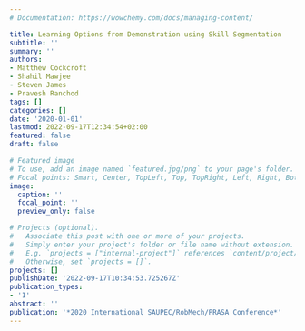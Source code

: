 ```yaml
---
# Documentation: https://wowchemy.com/docs/managing-content/

title: Learning Options from Demonstration using Skill Segmentation
subtitle: ''
summary: ''
authors:
- Matthew Cockcroft
- Shahil Mawjee
- Steven James
- Pravesh Ranchod
tags: []
categories: []
date: '2020-01-01'
lastmod: 2022-09-17T12:34:54+02:00
featured: false
draft: false

# Featured image
# To use, add an image named `featured.jpg/png` to your page's folder.
# Focal points: Smart, Center, TopLeft, Top, TopRight, Left, Right, BottomLeft, Bottom, BottomRight.
image:
  caption: ''
  focal_point: ''
  preview_only: false

# Projects (optional).
#   Associate this post with one or more of your projects.
#   Simply enter your project's folder or file name without extension.
#   E.g. `projects = ["internal-project"]` references `content/project/deep-learning/index.md`.
#   Otherwise, set `projects = []`.
projects: []
publishDate: '2022-09-17T10:34:53.725267Z'
publication_types:
- '1'
abstract: ''
publication: '*2020 International SAUPEC/RobMech/PRASA Conference*'
---
```

